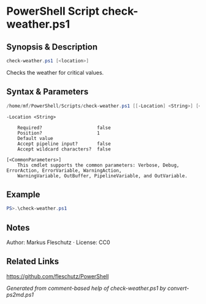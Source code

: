 # PowerShell Script check-weather.ps1

## Synopsis & Description
```powershell
check-weather.ps1 [<location>]
```

Checks the weather for critical values.

## Syntax & Parameters
```powershell
/home/mf/PowerShell/Scripts/check-weather.ps1 [[-Location] <String>] [<CommonParameters>]
```

```
-Location <String>
    
    Required?                    false
    Position?                    1
    Default value                
    Accept pipeline input?       false
    Accept wildcard characters?  false
```

```
[<CommonParameters>]
    This cmdlet supports the common parameters: Verbose, Debug, ErrorAction, ErrorVariable, WarningAction, 
    WarningVariable, OutBuffer, PipelineVariable, and OutVariable.
```

## Example
```powershell
PS>.\check-weather.ps1
```


## Notes
Author: Markus Fleschutz · License: CC0

## Related Links
https://github.com/fleschutz/PowerShell

*Generated from comment-based help of check-weather.ps1 by convert-ps2md.ps1*

